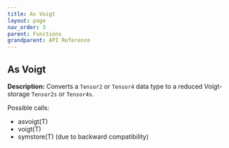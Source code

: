 ```yaml
---
title: As Voigt
layout: page
nav_order: 3
parent: Functions
grandparent: API Reference
---
```


## As Voigt

**Description:** Converts a `Tensor2` or `Tensor4` data type to a reduced Voigt-storage `Tensor2s` or `Tensor4s`.

Possible calls:
- asvoigt(T)
- voigt(T)
- symstore(T) (due to backward compatibility)